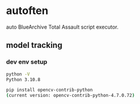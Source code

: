 # autoften
auto BlueArchive Total Assault script executor.


## model tracking
### dev env setup
```bash
python -V
Python 3.10.8
```
```bash
pip install opencv-contrib-python
(current version: opencv-contrib-python-4.7.0.72)
```
